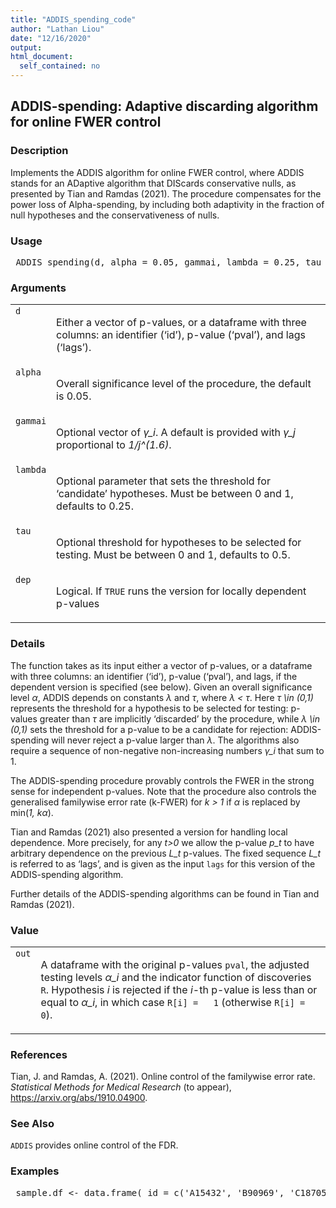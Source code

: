 ```yaml
---
title: "ADDIS_spending_code"
author: "Lathan Liou"
date: "12/16/2020"
output: 
html_document:
  self_contained: no
---
```




 
<h2>ADDIS-spending: Adaptive discarding algorithm for online FWER control</h2>  <h3>Description</h3>  <p>Implements the ADDIS algorithm for online FWER control, where ADDIS stands for an ADaptive algorithm that DIScards conservative nulls, as presented by Tian and Ramdas (2021). The procedure compensates for the power loss of Alpha-spending, by including both adaptivity in the fraction of null hypotheses and the conservativeness of nulls. </p>   <h3>Usage</h3>  <pre> ADDIS_spending(d, alpha = 0.05, gammai, lambda = 0.25, tau = 0.5, dep = FALSE) </pre>   <h3>Arguments</h3>  <table summary="R argblock"> <tr valign="top"><td><code>d</code></td> <td> <p>Either a vector of p-values, or a dataframe with three columns: an identifier (&lsquo;id&rsquo;), p-value (&lsquo;pval&rsquo;), and lags (&lsquo;lags&rsquo;).</p> </td></tr> <tr valign="top"><td><code>alpha</code></td> <td> <p>Overall significance level of the procedure, the default is 0.05.</p> </td></tr> <tr valign="top"><td><code>gammai</code></td> <td> <p>Optional vector of <i>&gamma;_i</i>. A default is provided with <i>&gamma;_j</i> proportional to <i>1/j^(1.6)</i>.</p> </td></tr> <tr valign="top"><td><code>lambda</code></td> <td> <p>Optional parameter that sets the threshold for &lsquo;candidate&rsquo; hypotheses. Must be between 0 and 1, defaults to 0.25.</p> </td></tr> <tr valign="top"><td><code>tau</code></td> <td> <p>Optional threshold for hypotheses to be selected for testing. Must be between 0 and 1, defaults to 0.5.</p> </td></tr> <tr valign="top"><td><code>dep</code></td> <td> <p>Logical. If <code>TRUE</code> runs the version for locally dependent p-values</p> </td></tr> </table>   <h3>Details</h3>  <p>The function takes as its input either a vector of p-values, or a dataframe with three columns: an identifier (&lsquo;id&rsquo;), p-value (&lsquo;pval&rsquo;), and lags, if the dependent version is specified (see below). Given an overall significance level <i>&alpha;</i>, ADDIS depends on constants <i>&lambda;</i> and <i>&tau;</i>, where <i>&lambda; &lt; &tau;</i>. Here <i>&tau; \in (0,1)</i> represents the threshold for a hypothesis to be selected for testing: p-values greater than <i>&tau;</i> are implicitly &lsquo;discarded&rsquo; by the procedure, while <i>&lambda; \in (0,1)</i> sets the threshold for a p-value to be a candidate for rejection: ADDIS-spending will never reject a p-value larger than <i>&lambda;</i>. The algorithms also require a sequence of non-negative non-increasing numbers <i>&gamma;_i</i> that sum to 1. </p> <p>The ADDIS-spending procedure provably controls the FWER in the strong sense for independent p-values. Note that the procedure also controls the generalised familywise error rate (k-FWER) for <i>k &gt; 1</i> if <i>&alpha;</i> is replaced by min(<i>1, k&alpha;</i>). </p> <p>Tian and Ramdas (2021) also presented a version for handling local dependence. More precisely, for any <i>t&gt;0</i> we allow the p-value <i>p_t</i> to have arbitrary dependence on the previous <i>L_t</i> p-values. The fixed sequence <i>L_t</i> is referred to as &lsquo;lags&rsquo;, and is given as the input <code>lags</code> for this version of the ADDIS-spending algorithm. </p> <p>Further details of the ADDIS-spending algorithms can be found in Tian and Ramdas (2021). </p>   <h3>Value</h3>  <table summary="R valueblock"> <tr valign="top"><td><code>out</code></td> <td> <p>A dataframe with the original p-values <code>pval</code>, the adjusted testing levels <i>&alpha;_i</i> and the indicator function of discoveries <code>R</code>. Hypothesis <i>i</i> is rejected if the <i>i</i>-th p-value is less than or equal to <i>&alpha;_i</i>, in which case <code>R[i] =   1</code>  (otherwise <code>R[i] = 0</code>).</p> </td></tr> </table>   <h3>References</h3>  <p>Tian, J. and Ramdas, A. (2021). Online control of the familywise error rate. <em>Statistical Methods for Medical Research</em> (to appear), <a href="https://arxiv.org/abs/1910.04900">https://arxiv.org/abs/1910.04900</a>. </p>   <h3>See Also</h3>  <p><code>ADDIS</code> provides online control of the FDR. </p>   <h3>Examples</h3>  <pre> sample.df &lt;- data.frame( id = c('A15432', 'B90969', 'C18705', 'B49731', 'E99902',     'C38292', 'A30619', 'D46627', 'E29198', 'A41418',     'D51456', 'C88669', 'E03673', 'A63155', 'B66033'), pval = c(2.90e-08, 0.06743, 0.01514, 0.08174, 0.00171,         3.60e-05, 0.79149, 0.27201, 0.28295, 7.59e-08,         0.69274, 0.30443, 0.00136, 0.72342, 0.54757), lags = rep(1,15))  ADDIS_spending(sample.df) #independent  ADDIS_spending(sample.df, dep = TRUE) #Locally dependent  </pre>   </body></html> 
